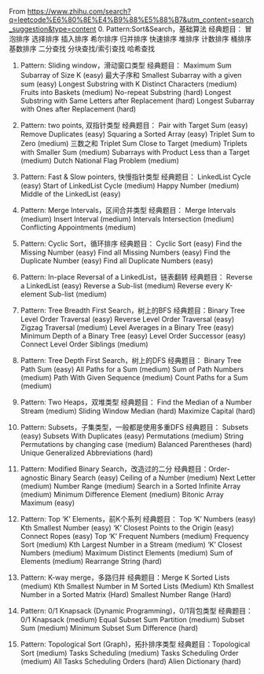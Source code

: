 From https://www.zhihu.com/search?q=leetcode%E6%80%8E%E4%B9%88%E5%88%B7&utm_content=search_suggestion&type=content
0. Pattern:Sort&Search，基础算法
经典题目：
冒泡排序
选择排序
插入排序
希尔排序
归并排序
快速排序
堆排序
计数排序
桶排序
基数排序
二分查找
分块查找/索引查找
哈希查找

1. Pattern: Sliding window，滑动窗口类型
经典题目：
Maximum Sum Subarray of Size K (easy)  最大子序和
Smallest Subarray with a given sum (easy)
Longest Substring with K Distinct Characters (medium)
Fruits into Baskets (medium)
No-repeat Substring (hard)
Longest Substring with Same Letters after Replacement (hard)
Longest Subarray with Ones after Replacement (hard)

2. Pattern: two points, 双指针类型
经典题目：
Pair with Target Sum (easy)
Remove Duplicates (easy)
Squaring a Sorted Array (easy)
Triplet Sum to Zero (medium) 三数之和
Triplet Sum Close to Target (medium)
Triplets with Smaller Sum (medium)
Subarrays with Product Less than a Target (medium)
Dutch National Flag Problem (medium)

3. Pattern: Fast & Slow pointers, 快慢指针类型
经典题目：
LinkedList Cycle (easy)
Start of LinkedList Cycle (medium)
Happy Number (medium)
Middle of the LinkedList (easy)

4. Pattern: Merge Intervals，区间合并类型
经典题目：
Merge Intervals (medium)
Insert Interval (medium)
Intervals Intersection (medium)
Conflicting Appointments (medium)

5. Pattern: Cyclic Sort，循环排序
经典题目：
Cyclic Sort (easy)
Find the Missing Number (easy)
Find all Missing Numbers (easy)
Find the Duplicate Number (easy)
Find all Duplicate Numbers (easy)

6. Pattern: In-place Reversal of a LinkedList，链表翻转
经典题目：
Reverse a LinkedList (easy)
Reverse a Sub-list (medium)
Reverse every K-element Sub-list (medium)

7. Pattern: Tree Breadth First Search，树上的BFS
经典题目：Binary Tree Level Order Traversal (easy)
Reverse Level Order Traversal (easy)
Zigzag Traversal (medium)
Level Averages in a Binary Tree (easy)
Minimum Depth of a Binary Tree (easy)
Level Order Successor (easy)
Connect Level Order Siblings (medium)

8. Pattern: Tree Depth First Search，树上的DFS
经典题目：
Binary Tree Path Sum (easy)
All Paths for a Sum (medium)
Sum of Path Numbers (medium)
Path With Given Sequence (medium)
Count Paths for a Sum (medium)

9. Pattern: Two Heaps，双堆类型
经典题目：
Find the Median of a Number Stream (medium)
Sliding Window Median (hard)
Maximize Capital (hard)

10. Pattern: Subsets，子集类型，一般都是使用多重DFS
经典题目：
Subsets (easy)
Subsets With Duplicates (easy)
Permutations (medium)
String Permutations by changing case (medium)
Balanced Parentheses (hard)
Unique Generalized Abbreviations (hard)

11. Pattern: Modified Binary Search，改造过的二分
经典题目：Order-agnostic Binary Search (easy)
Ceiling of a Number (medium)
Next Letter (medium)
Number Range (medium)
Search in a Sorted Infinite Array (medium)
Minimum Difference Element (medium)
Bitonic Array Maximum (easy)

12. Pattern: Top ‘K’ Elements，前K个系列
经典题目：
Top ‘K’ Numbers (easy)
Kth Smallest Number (easy)
‘K’ Closest Points to the Origin (easy)
Connect Ropes (easy)
Top ‘K’ Frequent Numbers (medium)
Frequency Sort (medium)
Kth Largest Number in a Stream (medium)
‘K’ Closest Numbers (medium)
Maximum Distinct Elements (medium)
Sum of Elements (medium)
Rearrange String (hard)

13. Pattern: K-way merge，多路归并
经典题目：Merge K Sorted Lists (medium)
Kth Smallest Number in M Sorted Lists (Medium)
Kth Smallest Number in a Sorted Matrix (Hard)
Smallest Number Range (Hard)

14. Pattern: 0/1 Knapsack (Dynamic Programming)，0/1背包类型
经典题目：
0/1 Knapsack (medium)
Equal Subset Sum Partition (medium)
Subset Sum (medium)
Minimum Subset Sum Difference (hard)

15. Pattern: Topological Sort (Graph)，拓扑排序类型
经典题目：Topological Sort (medium)
Tasks Scheduling (medium)
Tasks Scheduling Order (medium)
All Tasks Scheduling Orders (hard)
Alien Dictionary (hard)
